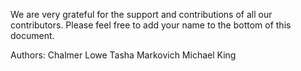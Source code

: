 We are very grateful for the support and contributions of all our contributors. Please feel free to add your name to the bottom of this document.


Authors: 
Chalmer Lowe
Tasha Markovich
Michael King


